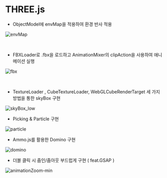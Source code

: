 # THREE.js

- ObjectModel에 envMap을 적용하여 환경 반사 적용

![envMap](https://user-images.githubusercontent.com/80332764/228785256-823ba840-5d51-42f1-bca8-8fcb93c44610.gif)

<br/>

- FBXLoader로 .fbx을 로드하고 AnimationMixer의 clipAction을 사용하여 애니메이션 실행

![fbx](https://user-images.githubusercontent.com/80332764/228787175-65a51894-6922-40d2-bf2a-4a5013f3182e.gif)

<br/>

- TextureLoader , CubeTextureLoader, WebGLCubeRenderTarget 세 가지 방법을 통한 skyBox 구현

![skyBox_low](https://user-images.githubusercontent.com/80332764/228788338-dd3ccf71-9f27-4f1e-b8a3-3710b06f71ab.gif)

- Picking & Particle 구현

![particle](https://user-images.githubusercontent.com/80332764/229726247-fbac80f1-08fe-4f10-b1e9-bc8de8f71fbe.gif)

- Ammo.js를 활용한 Domino 구현

![domino](https://user-images.githubusercontent.com/80332764/229726520-4fa440fb-6577-4373-bec3-be8601ee80b7.gif)

- 더블 클릭 시 줌인/줌아웃 부드럽게 구현 ( feat.GSAP )

![animationZoom-min](https://user-images.githubusercontent.com/80332764/230004947-49c53fb6-e329-4855-adc5-55783622bdbe.gif)


